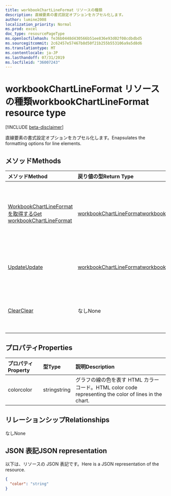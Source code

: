 ```yaml
---
title: workbookChartLineFormat リソースの種類
description: 直線要素の書式設定オプションをカプセル化します。
author: lumine2008
localization_priority: Normal
ms.prod: excel
doc_type: resourcePageType
ms.openlocfilehash: fe36b0448d430566b51ee836e93d02f08cdbdbd5
ms.sourcegitcommit: 2c62457e57467b8d50f21b255b553106a9a5d8d6
ms.translationtype: MT
ms.contentlocale: ja-JP
ms.lasthandoff: 07/31/2019
ms.locfileid: "36007243"
---
```

# <a name="workbookchartlineformat-resource-type"></a><span data-ttu-id="ac0cd-103">workbookChartLineFormat リソースの種類</span><span class="sxs-lookup"><span data-stu-id="ac0cd-103">workbookChartLineFormat resource type</span></span>

[!INCLUDE [beta-disclaimer](../../includes/beta-disclaimer.md)]

<span data-ttu-id="ac0cd-104">直線要素の書式設定オプションをカプセル化します。</span><span class="sxs-lookup"><span data-stu-id="ac0cd-104">Enapsulates the formatting options for line elements.</span></span>


## <a name="methods"></a><span data-ttu-id="ac0cd-105">メソッド</span><span class="sxs-lookup"><span data-stu-id="ac0cd-105">Methods</span></span>

| <span data-ttu-id="ac0cd-106">メソッド</span><span class="sxs-lookup"><span data-stu-id="ac0cd-106">Method</span></span>           | <span data-ttu-id="ac0cd-107">戻り値の型</span><span class="sxs-lookup"><span data-stu-id="ac0cd-107">Return Type</span></span>    |<span data-ttu-id="ac0cd-108">説明</span><span class="sxs-lookup"><span data-stu-id="ac0cd-108">Description</span></span>|
|:---------------|:--------|:----------|
|[<span data-ttu-id="ac0cd-109">WorkbookChartLineFormat を取得する</span><span class="sxs-lookup"><span data-stu-id="ac0cd-109">Get workbookChartLineFormat</span></span>](../api/chartlineformat-get.md) | [<span data-ttu-id="ac0cd-110">workbookChartLineFormat</span><span class="sxs-lookup"><span data-stu-id="ac0cd-110">workbookChartLineFormat</span></span>](workbookchartlineformat.md) |<span data-ttu-id="ac0cd-111">chartLineFormat オブジェクトのプロパティと関係を読み取ります。</span><span class="sxs-lookup"><span data-stu-id="ac0cd-111">Read properties and relationships of chartLineFormat object.</span></span>|
|[<span data-ttu-id="ac0cd-112">Update</span><span class="sxs-lookup"><span data-stu-id="ac0cd-112">Update</span></span>](../api/chartlineformat-update.md) | [<span data-ttu-id="ac0cd-113">workbookChartLineFormat</span><span class="sxs-lookup"><span data-stu-id="ac0cd-113">workbookChartLineFormat</span></span>](workbookchartlineformat.md) |<span data-ttu-id="ac0cd-114">ChartLineFormat オブジェクトを更新します。</span><span class="sxs-lookup"><span data-stu-id="ac0cd-114">Update ChartLineFormat object.</span></span> |
|[<span data-ttu-id="ac0cd-115">Clear</span><span class="sxs-lookup"><span data-stu-id="ac0cd-115">Clear</span></span>](../api/chartlineformat-clear.md)|<span data-ttu-id="ac0cd-116">なし</span><span class="sxs-lookup"><span data-stu-id="ac0cd-116">None</span></span>|<span data-ttu-id="ac0cd-117">グラフ要素の線の書式をクリアします。</span><span class="sxs-lookup"><span data-stu-id="ac0cd-117">Clear the line format of a chart element.</span></span>|

## <a name="properties"></a><span data-ttu-id="ac0cd-118">プロパティ</span><span class="sxs-lookup"><span data-stu-id="ac0cd-118">Properties</span></span>
| <span data-ttu-id="ac0cd-119">プロパティ</span><span class="sxs-lookup"><span data-stu-id="ac0cd-119">Property</span></span>     | <span data-ttu-id="ac0cd-120">型</span><span class="sxs-lookup"><span data-stu-id="ac0cd-120">Type</span></span>   |<span data-ttu-id="ac0cd-121">説明</span><span class="sxs-lookup"><span data-stu-id="ac0cd-121">Description</span></span>|
|:---------------|:--------|:----------|
|<span data-ttu-id="ac0cd-122">color</span><span class="sxs-lookup"><span data-stu-id="ac0cd-122">color</span></span>|<span data-ttu-id="ac0cd-123">string</span><span class="sxs-lookup"><span data-stu-id="ac0cd-123">string</span></span>|<span data-ttu-id="ac0cd-124">グラフの線の色を表す HTML カラー コード。</span><span class="sxs-lookup"><span data-stu-id="ac0cd-124">HTML color code representing the color of lines in the chart.</span></span>|

## <a name="relationships"></a><span data-ttu-id="ac0cd-125">リレーションシップ</span><span class="sxs-lookup"><span data-stu-id="ac0cd-125">Relationships</span></span>
<span data-ttu-id="ac0cd-126">なし</span><span class="sxs-lookup"><span data-stu-id="ac0cd-126">None</span></span>


## <a name="json-representation"></a><span data-ttu-id="ac0cd-127">JSON 表記</span><span class="sxs-lookup"><span data-stu-id="ac0cd-127">JSON representation</span></span>

<span data-ttu-id="ac0cd-128">以下は、リソースの JSON 表記です。</span><span class="sxs-lookup"><span data-stu-id="ac0cd-128">Here is a JSON representation of the resource.</span></span>

<!--{
  "blockType": "resource",
  "baseType": "microsoft.graph.entity",
  "optionalProperties": [],
  "@odata.type": "microsoft.graph.workbookChartLineFormat"
}-->

```json
{
  "color": "string"
}

```

<!-- uuid: 8fcb5dbc-d5aa-4681-8e31-b001d5168d79
2015-10-25 14:57:30 UTC -->
<!--
{
  "type": "#page.annotation",
  "description": "workbookChartLineFormat resource",
  "keywords": "",
  "section": "documentation",
  "tocPath": "",
  "suppressions": []
}
-->
